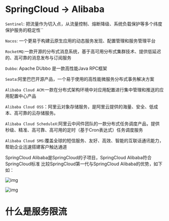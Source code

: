 # SpringCloud -> Alibaba



`Sentinel`: 把流量作为切入点，从流量控制、熔断降级、系统负载保护等多个纬度保护服务的稳定性``

`Nacos`: 一个更易于构建云原生应用的动态服务发现、配置管理和服务管理平台

`RocketMQ`:一款开源的分布式消息系统，基于高可用分布式集群技术、提供低延迟的、高可靠的消息发布与订阅服务

`Dubbo`: Apache DUbbo 是一款高性能Java RPC框架

`Seata`:阿里巴巴开源产品，一个易于使用的高性能微服务分布式事务解决方案

`Alibaba Cloud ACM`:一款在分布式架构环境中对应用配置进行集中管理和推送的应用配置中心产品

`Alibaba Cloud OSS`：阿里云对象存储服务，是阿里云提供的海量、安全、低成本、高可靠的云存储服务。

`Alibaba Cloud ScheduleX`:阿里云中间件团队的一款分布式任务调度产品，提供秒级、精准、高可靠、高可用的定时（基于Cron表达式）任务调度服务

`Alibaba Cloud SMS`:覆盖全球的短信服务、友好、高效、智能的互联话通讯能力，帮助企业迅速搭建客户触达通道



SpringCloud Alibaba是SpringCloud的子项目，SpringCloud Alibaba符合SpringCloud标准
比较SpringCloud第一代与SpringCloud Alibaba的优势，如下如：

![img](https://img-blog.csdnimg.cn/20190915212013759.png?x-oss-process=image/watermark,type_ZmFuZ3poZW5naGVpdGk,shadow_10,text_aHR0cHM6Ly9ibG9nLmNzZG4ubmV0L3FxXzMzNTg5NTEw,size_1,color_FFFFFF,t_70)

![img](https://img-blog.csdnimg.cn/20190915212129651.png?x-oss-process=image/watermark,type_ZmFuZ3poZW5naGVpdGk,shadow_10,text_aHR0cHM6Ly9ibG9nLmNzZG4ubmV0L3FxXzMzNTg5NTEw,size_1,color_FFFFFF,t_70)



# 什么是服务限流







